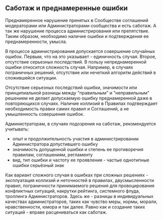 ## Саботаж и преднамеренные ошибки

Преднамеренное нарушение принятых в Сообществе соглашений модераторами или Администраторами сообщества и есть саботаж. А так же нарушение процесса администрирования или препятствие. Таким образом, необходимо наличие ошибки и подтверждения ее преднамеренности, умысла.

В процессе администрирования допускается совершение случайных ошибок. Первым, что на это указывает - единичность случая. Второе, отсутствие серьезных последствий. В пользу непреднамеренной ошибки относится сложность случая. Например, в случаях пограничных решений, отсутствие или нечеткий алгоритм действий в сложившейся ситуации.

Отсутствие серьезных последствий ошибки, значимости или принципиальной разницы между "правильным" и "неправильным" решением не делает допускаемую ошибку преднамеренной даже в повторяющихся случаях. Наличие коллизий в Правилах подтверждает необходимость правки самих правил и Соглашений, а не умышленность совершения ошибок.

Администраторам, в случаях подозрения на саботаж, рекомендуется учитывать:
* опыт и продолжительность участия в администрировании Администратора допустившего ошибку
* значимость допущенной ошибки и степень ее противоречия правилам, соглашениям, регламенту
* вид, тип ошибки и частоту ее проявления - частые однотипные ошибки серьёзный знак

Как вариант сложного случая в ошибках при сложных решениях - эксплуатация коллизий и неточностей в правилах, двусмысленности правил, пограничности принимаемого решения для провоцирования конфликтных ситуаций, накрутки рейтинга, системного флуда, троллинга Администраторов. Здесь же - разницы в индивидуальных качествах администраторов, таких как чувство меры, нормы, морали, нравственности, юмора и так далее. Равно как и создание таких ситуаций - вправе расцениваться как саботаж.
